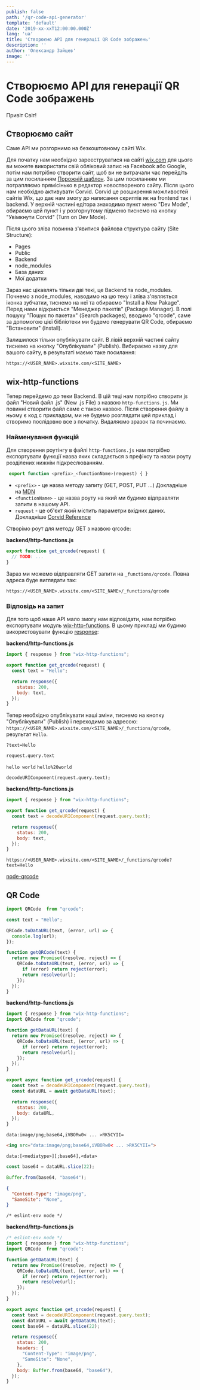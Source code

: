```yaml
---
publish: false
path: '/qr-code-api-generator'
template: 'default'
date: '2019-xx-xxT12:00:00.000Z'
lang: 'ua'
title: 'Створюємо API для генерації QR Code зображень'
description: ''
author: 'Олександр Зайцев'
image: ''
---
```


# Створюємо API для генерації QR Code зображень

Привіт Світ!

## Створюємо сайт

Саме API ми розгорнимо на безкоштовному сайті Wix.

Для початку нам необхідно зареєструватися на сайті [wix.com](https://uk.wix.com) для цього ви можете використати свій обліковий запис на Facebook або Google, потім нам потрібно створити сайт, щоб ви не витрачали час перейдіть за цим посиланням [Порожнiй шаблон](https://editor.wix.com/html/editor/web/renderer/new?siteId=cbf36d3a-49d0-41c2-9482-1bb58d5fdda3&metaSiteId=a573279f-ae6f-46d1-8556-7c93ae9b2c84). За цим посиланням ми потрапляємо прямісінько в редактор новоствореного сайту. Після цього нам необхідно активувати Corvid. Corvid це розширення можливостей сайтів Wix, що дає нам змогу до написання скриптів як на frontend так і backend. У верхній частині едітора знаходимо пункт меню "Dev Mode", обираємо цей пункт і у розгорнутому підменю тиснемо на кнопку "Увімкнути Corvid" (Turn on Dev Mode).

Після цього зліва повинна з'явитися файлова структура сайту (Site Structure):

- Pages
- Public
- Backend
- node_modules
- База даних
- Мої додатки

Зараз нас цікавлять тільки дві текі, це Backend та node_modules. Почнемо з node_modules, наводимо на цю теку і зліва з'являється іконка зубчатки, тиснемо на неї та обираємо "Install a New Pakage". Перед нами відкриється "Менеджер пакетів" (Package Manager). В полі пошуку "Пошук по пакетах" (Search packages), вводимо "qrcode", саме за допомогою цієї бібліотеки ми будемо генерувати QR Code, обираємо "Встановити" (Install).

Залишилося тільки опублікувати сайт. В лівій верхній частині сайту тиснемо на кнопку "Опублікувати" (Publish). Вибираємо назву для вашого сайту, в результаті маємо таке посилання:

```
https://<USER_NAME>.wixsite.com/<SITE_NAME>
```

## wix-http-functions

Тепер перейдемо до теки Backend. В цій теці нам потрібно створити js файл "Hовий файл .js" (New .js File) з назвою `http-functions.js`. Ми повинні створити файл саме с такою назвою. Після створення файлу в ньому є код с прикладом, ми не будемо розглядати цей приклад і створимо послідовно все з початку. Видаляємо зразок та починаємо.

### Найменування функцій

Для створення роутінгу в файлі `http-functions.js` нам потрібно експортувати функції назва яких складається з префіксу та назви роуту розділених нижнім підкреслюванням.

```js
 export function <prefix>_<functionName>(request) { }
```

- `<prefix>` - це назва методу запиту (GET, POST, PUT ...) Докладніше на [MDN](https://developer.mozilla.org/uk/docs/Web/HTTP/Methods)
- `<functionName>` - це назва роуту на який ми будимо відправляти запити в нашому API.
- `request` - це oб'єкт який містить параметри вхідних даних. Докладніше [Corvid Reference](https://www.wix.com/corvid/reference/wix-http-functions.WixHttpFunctionRequest.html)

Створімо роут для методу GET з назвою qrcode:

**backend/http-functions.js**

```js
export function get_qrcode(request) {
  // TODO: ...
}
```

Зараз ми можемо відправляти GET запити на `_functions/qrcode`. Повна адреса буде виглядати так:

```
https://<USER_NAME>.wixsite.com/<SITE_NAME>/_functions/qrcode
```

### Відповідь на запит

Для того щоб наше API мало змогу нам відповідати, нам потрібно експортувати модуль [wix-http-functions](https://www.wix.com/corvid/reference/wix-http-functions.html). В цьому прикладі ми будимо використовувати функцію [response](https://www.wix.com/corvid/reference/wix-http-functions.html#response):

**backend/http-functions.js**
```js
import { response } from "wix-http-functions";

export function get_qrcode(request) {
  const text = "Hello";

  return response({
    status: 200,
    body: text,
  });
}
```

Тепер необхідно опублікувати наші зміни, тиснемо на кнопку "Опублікувати" (Publish) і переходимо за адресою: `https://<USER_NAME>.wixsite.com/<SITE_NAME>/_functions/qrcode`, результат `Hello`.

`?text=Hello`

`request.query.text`

`hello world` `hello%20world`

`decodeURIComponent(request.query.text);`

**backend/http-functions.js**
```js
import { response } from "wix-http-functions";

export function get_qrcode(request) {
  const text = decodeURIComponent(request.query.text);

  return response({
    status: 200,
    body: text,
  });
}
```

```
https://<USER_NAME>.wixsite.com/<SITE_NAME>/_functions/qrcode?text=Hello
```

[node-qrcode](https://github.com/soldair/node-qrcode)

## QR Code

```js
import QRCode  from "qrcode";

const text = "Hello";

QRCode.toDataURL(text, (error, url) => {
  console.log(url);
});
```

```js
function getQRCode(text) {
  return new Promise((resolve, reject) => {
    QRCode.toDataURL(text, (error, url) => {
      if (error) return reject(error);
      return resolve(url);
    });
  });
}
```

**backend/http-functions.js**
```js
import { response } from "wix-http-functions";
import QRCode from "qrcode";

function getDataURL(text) {
  return new Promise((resolve, reject) => {
    QRCode.toDataURL(text, (error, url) => {
      if (error) return reject(error);
      return resolve(url);
    });
  });
}

export async function get_qrcode(request) {
  const text = decodeURIComponent(request.query.text);
  const dataURL = await getDataURL(text);

  return response({
    status: 200,
    body: dataURL,
  });
}
```
```
data:image/png;base64,iVBORw0< ... >RK5CYII=
```

```html
<img src="data:image/png;base64,iVBORw0< ... >RK5CYII=">
```

```
data:[<mediatype>][;base64],<data>
```

```js
const base64 = dataURL.slice(22);
```

```js
Buffer.from(base64, "base64");
```

```json
{
  "Content-Type": "image/png",
  "SameSite": "None",
}
```

`/* eslint-env node */`

**backend/http-functions.js**
```js
/* eslint-env node */
import { response } from "wix-http-functions";
import QRCode  from "qrcode";

function getDataURL(text) {
  return new Promise((resolve, reject) => {
    QRCode.toDataURL(text, (error, url) => {
      if (error) return reject(error);
      return resolve(url);
    });
  });
}

export async function get_qrcode(request) {
  const text = decodeURIComponent(request.query.text);
  const dataURL = await getDataURL(text);
  const base64 = dataURL.slice(22);

  return response({
    status: 200,
    headers: {
      "Content-Type": "image/png",
      "SameSite": "None",
    },
    body: Buffer.from(base64, "base64"),
  });
}
```
